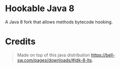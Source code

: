 # Hookable Java 8
A Java 8 fork that allows methods bytecode hooking.

# Credits
> Made on top of this java distribution https://bell-sw.com/pages/downloads/#jdk-8-lts.
